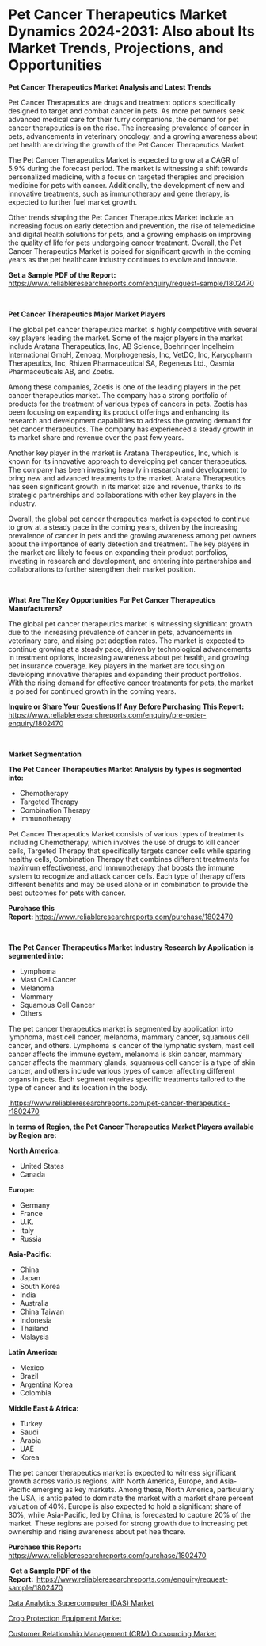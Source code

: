<p><h1>Pet Cancer Therapeutics Market Dynamics 2024-2031: Also about Its Market Trends, Projections, and Opportunities</h1></p><p><strong>Pet Cancer Therapeutics Market Analysis and Latest Trends</strong></p>
<p><p>Pet Cancer Therapeutics are drugs and treatment options specifically designed to target and combat cancer in pets. As more pet owners seek advanced medical care for their furry companions, the demand for pet cancer therapeutics is on the rise. The increasing prevalence of cancer in pets, advancements in veterinary oncology, and a growing awareness about pet health are driving the growth of the Pet Cancer Therapeutics Market.</p><p>The Pet Cancer Therapeutics Market is expected to grow at a CAGR of 5.9% during the forecast period. The market is witnessing a shift towards personalized medicine, with a focus on targeted therapies and precision medicine for pets with cancer. Additionally, the development of new and innovative treatments, such as immunotherapy and gene therapy, is expected to further fuel market growth.</p><p>Other trends shaping the Pet Cancer Therapeutics Market include an increasing focus on early detection and prevention, the rise of telemedicine and digital health solutions for pets, and a growing emphasis on improving the quality of life for pets undergoing cancer treatment. Overall, the Pet Cancer Therapeutics Market is poised for significant growth in the coming years as the pet healthcare industry continues to evolve and innovate.</p></p>
<p><strong>Get a Sample PDF of the Report:&nbsp;</strong> <a href="https://www.reliableresearchreports.com/enquiry/request-sample/1802470">https://www.reliableresearchreports.com/enquiry/request-sample/1802470</a></p>
<p>&nbsp;</p>
<p><strong>Pet Cancer Therapeutics Major Market Players</strong></p>
<p><p>The global pet cancer therapeutics market is highly competitive with several key players leading the market. Some of the major players in the market include Aratana Therapeutics, Inc, AB Science, Boehringer Ingelheim International GmbH, Zenoaq, Morphogenesis, Inc, VetDC, Inc, Karyopharm Therapeutics, Inc, Rhizen Pharmaceutical SA, Regeneus Ltd., Oasmia Pharmaceuticals AB, and Zoetis.</p><p>Among these companies, Zoetis is one of the leading players in the pet cancer therapeutics market. The company has a strong portfolio of products for the treatment of various types of cancers in pets. Zoetis has been focusing on expanding its product offerings and enhancing its research and development capabilities to address the growing demand for pet cancer therapeutics. The company has experienced a steady growth in its market share and revenue over the past few years.</p><p>Another key player in the market is Aratana Therapeutics, Inc, which is known for its innovative approach to developing pet cancer therapeutics. The company has been investing heavily in research and development to bring new and advanced treatments to the market. Aratana Therapeutics has seen significant growth in its market size and revenue, thanks to its strategic partnerships and collaborations with other key players in the industry.</p><p>Overall, the global pet cancer therapeutics market is expected to continue to grow at a steady pace in the coming years, driven by the increasing prevalence of cancer in pets and the growing awareness among pet owners about the importance of early detection and treatment. The key players in the market are likely to focus on expanding their product portfolios, investing in research and development, and entering into partnerships and collaborations to further strengthen their market position.</p></p>
<p>&nbsp;</p>
<p><strong>What Are The Key Opportunities For Pet Cancer Therapeutics Manufacturers?</strong></p>
<p><p>The global pet cancer therapeutics market is witnessing significant growth due to the increasing prevalence of cancer in pets, advancements in veterinary care, and rising pet adoption rates. The market is expected to continue growing at a steady pace, driven by technological advancements in treatment options, increasing awareness about pet health, and growing pet insurance coverage. Key players in the market are focusing on developing innovative therapies and expanding their product portfolios. With the rising demand for effective cancer treatments for pets, the market is poised for continued growth in the coming years.</p></p>
<p><strong>Inquire or Share Your Questions If Any Before Purchasing This Report:</strong> <a href="https://www.reliableresearchreports.com/enquiry/pre-order-enquiry/1802470">https://www.reliableresearchreports.com/enquiry/pre-order-enquiry/1802470</a></p>
<p>&nbsp;</p>
<p><strong>Market Segmentation</strong></p>
<p><strong>The Pet Cancer Therapeutics Market Analysis by types is segmented into:</strong></p>
<p><ul><li>Chemotherapy</li><li>Targeted Therapy</li><li>Combination Therapy</li><li>Immunotherapy</li></ul></p>
<p><p>Pet Cancer Therapeutics Market consists of various types of treatments including Chemotherapy, which involves the use of drugs to kill cancer cells, Targeted Therapy that specifically targets cancer cells while sparing healthy cells, Combination Therapy that combines different treatments for maximum effectiveness, and Immunotherapy that boosts the immune system to recognize and attack cancer cells. Each type of therapy offers different benefits and may be used alone or in combination to provide the best outcomes for pets with cancer.</p></p>
<p><strong>Purchase this Report:&nbsp;</strong><a href="https://www.reliableresearchreports.com/purchase/1802470">https://www.reliableresearchreports.com/purchase/1802470</a></p>
<p>&nbsp;</p>
<p><strong>The Pet Cancer Therapeutics Market Industry Research by Application is segmented into:</strong></p>
<p><ul><li>Lymphoma</li><li>Mast Cell Cancer</li><li>Melanoma</li><li>Mammary</li><li>Squamous Cell Cancer</li><li>Others</li></ul></p>
<p><p>The pet cancer therapeutics market is segmented by application into lymphoma, mast cell cancer, melanoma, mammary cancer, squamous cell cancer, and others. Lymphoma is cancer of the lymphatic system, mast cell cancer affects the immune system, melanoma is skin cancer, mammary cancer affects the mammary glands, squamous cell cancer is a type of skin cancer, and others include various types of cancer affecting different organs in pets. Each segment requires specific treatments tailored to the type of cancer and its location in the body.</p></p>
<p><a href="https://www.reliableresearchreports.com/pet-cancer-therapeutics-r1802470">&nbsp;https://www.reliableresearchreports.com/pet-cancer-therapeutics-r1802470</a></p>
<p><strong>In terms of Region, the Pet Cancer Therapeutics Market Players available by Region are:</strong></p>
<p>
    <p> <strong> North America: </strong>
        <ul>
            <li>United States</li>
            <li>Canada</li>
        </ul>
        </p> 
    <p> <strong> Europe: </strong>
        <ul>
            <li>Germany</li>
            <li>France</li>
            <li>U.K.</li>
            <li>Italy</li>
            <li>Russia</li>
        </ul>
        </p> 
    <p> <strong> Asia-Pacific: </strong>
        <ul>
            <li>China</li>
            <li>Japan</li>
            <li>South Korea</li>
            <li>India</li>
            <li>Australia</li>
            <li>China Taiwan</li>
            <li>Indonesia</li>
            <li>Thailand</li>
            <li>Malaysia</li>
        </ul>
        </p> 
    <p> <strong> Latin America: </strong>
        <ul>
            <li>Mexico</li>
            <li>Brazil</li>
            <li>Argentina Korea</li>
            <li>Colombia</li>
        </ul>
        </p> 
    <p> <strong> Middle East & Africa: </strong>
        <ul>
            <li>Turkey</li>
            <li>Saudi</li>
            <li>Arabia</li>
            <li>UAE</li>
            <li>Korea</li>
        </ul>
    </p>
    </p>
<p><p>The pet cancer therapeutics market is expected to witness significant growth across various regions, with North America, Europe, and Asia-Pacific emerging as key markets. Among these, North America, particularly the USA, is anticipated to dominate the market with a market share percent valuation of 40%. Europe is also expected to hold a significant share of 30%, while Asia-Pacific, led by China, is forecasted to capture 20% of the market. These regions are poised for strong growth due to increasing pet ownership and rising awareness about pet healthcare.</p></p>
<p><strong>Purchase this Report: </strong><a href="https://www.reliableresearchreports.com/purchase/1802470">https://www.reliableresearchreports.com/purchase/1802470</a></p>
<p>&nbsp;<strong>Get a Sample PDF of the Report:&nbsp;&nbsp;</strong><a href="https://www.reliableresearchreports.com/enquiry/request-sample/1802470">https://www.reliableresearchreports.com/enquiry/request-sample/1802470</a></p>
<p><strong></strong></p>
<p><p><a href="https://medium.com/@jamieurcotte9056df/data-analytics-supercomputer-das-market-analysis-and-sze-forecasted-for-period-from-2024-to-2031-a6d36d4fa59f">Data Analytics Supercomputer (DAS) Market</a></p><p><a href="https://www.linkedin.com/pulse/crop-protection-equipment-market-insight-trends-growth-forecasted-af5fe">Crop Protection Equipment Market</a></p><p><a href="https://medium.com/@anslrtman56756/customer-relationship-management-crm-outsourcing-market-analysis-and-sze-forecasted-for-period-c8efa4a79abe">Customer Relationship Management (CRM) Outsourcing Market</a></p></p>